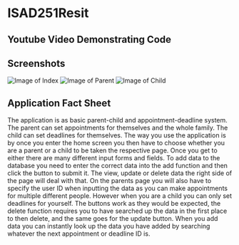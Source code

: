 # ISAD251Resit


Youtube Video Demonstrating Code
-

Screenshots
-
![Image of Index](https://github.com/blaic001/ISAD251Resit/tree/master/Screenshots/index%20page.png)
![Image of Parent](https://github.com/blaic001/ISAD251Resit/tree/master/Screenshots/Parent%20Page.png)
![Image of Child](https://github.com/blaic001/ISAD251Resit/tree/master/Screenshots/child%20page.png)


Application Fact Sheet
-
The application is as basic parent-child and appointment-deadline system. The parent can set appointments for themselves and the whole family. The child can set deadlines for themselves. The way you use the application is by once you enter the home screen you then have to choose whether you are a parent or a child to be taken the respective page. Once you get to either there are many different input forms and fields. To add data to the database you need to enter the correct data into the add function and then click the button to submit it. The view, update or delete data the right side of the page will deal with that. On the parents page you will also have to specify the user ID when inputting the data as you can make appointments for multiple different people. However when you are a child you can only set deadlines for yourself. The buttons work as they would be expected, the delete function requires you to have searched up the data in the first place to then delete, and the same goes for the update button. When you add data you can instantly look up the data you have added by searching whatever the next appointment or deadline ID is.
